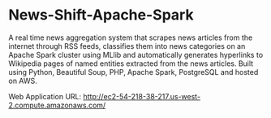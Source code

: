 # News-Shift-Apache-Spark

A real time news aggregation system that scrapes news articles from the internet through RSS feeds, classifies them into news categories on an Apache Spark cluster using MLlib and automatically generates hyperlinks to Wikipedia pages of named entities extracted from the news articles. Built using Python, Beautiful Soup, PHP, Apache Spark, PostgreSQL and hosted on AWS.

Web Application URL: http://ec2-54-218-38-217.us-west-2.compute.amazonaws.com/
